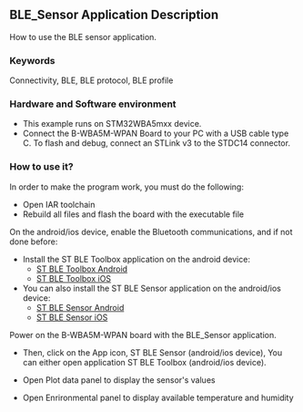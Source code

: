 ## __BLE_Sensor Application Description__

How to use the BLE sensor application.

### __Keywords__

Connectivity, BLE, BLE protocol, BLE profile

### __Hardware and Software environment__

* This example runs on STM32WBA5mxx device.
* Connect the B-WBA5M-WPAN Board to your PC with a USB cable type C. To flash and debug, connect an STLink v3 to the STDC14 connector.

### __How to use it?__

In order to make the program work, you must do the following: 
 - Open IAR toolchain 
 - Rebuild all files and flash the board with the executable file

On the android/ios device, enable the Bluetooth communications, and if not done before:

* Install the ST BLE Toolbox application on the android device:
    * [ST BLE Toolbox Android](https://play.google.com/store/apps/details?id=com.st.dit.stbletoolbox)
    * [ST BLE Toolbox iOS](https://apps.apple.com/us/app/st-ble-toolbox/id1531295550)
* You can also install the ST BLE Sensor application on the android/ios device:
    * [ST BLE Sensor Android](https://play.google.com/store/apps/details?id=com.st.bluems)
    * [ST BLE Sensor iOS](https://itunes.apple.com/us/App/st-bluems/id993670214?mt=8)

Power on the B-WBA5M-WPAN board with the BLE_Sensor application.

* Then, click on the App icon, ST BLE Sensor (android/ios device), You can either open application ST BLE Toolbox (android/ios device).
    
* Open Plot data panel to display the sensor's values
* Open Enrironmental panel to display available temperature and humidity